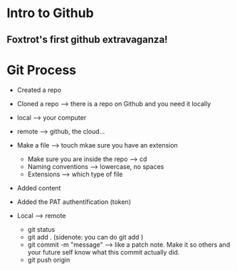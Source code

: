 # Intro to Github

## Foxtrot's first github extravaganza!

# Git Process

- Created a repo 
- Cloned a repo --> there is a repo on Github and you need it locally
-   local --> your computer
-   remote --> github, the cloud...

- Make a file --> touch <new-file-name> mkae sure you have an extension
    - Make sure you are inside the repo --> cd <repo-name>
    - Naming conventions --> lowercase, no spaces
    - Extensions --> which type of file 

- Added content
- Added the PAT authentification (token)

- Local --> remote 
    - git status
    - git add .  (sidenote: you can do git add <file-name>)
    - git commit -m "message" --> like a patch note. Make it so others and your future self know what this commit actually did.
    - git push origin <branch-name>


    